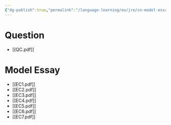 ```yaml
---
{"dg-publish":true,"permalink":"/language-learning/eo/jre/cn-model-essays/","dgPassFrontmatter":true}
---
```


# Question
- [[QC.pdf]]
# Model Essay
- [[EC1.pdf]]
- [[EC2.pdf]]
- [[EC3.pdf]]
- [[EC4.pdf]]
- [[EC5.pdf]]
- [[EC6.pdf]]
- [[EC7.pdf]]

